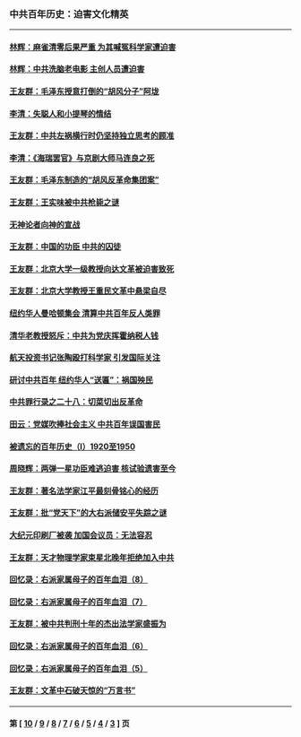 ### 中共百年历史：迫害文化精英
---
#### [林辉：麻雀清零后果严重 为其喊冤科学家遭迫害](../../pages/nf1176111/n13746900.md?05280430) 
#### [林辉：中共洗脑老电影 主创人员遭迫害](../../pages/nf1176111/n13699437.md?05280430) 
#### [王友群：毛泽东授意打倒的“胡风分子”阿垅](../../pages/nf1176111/n13592541.md?05280430) 
#### [李清：失聪人和小提琴的情结](../../pages/nf1176111/n13459280.md?05280430) 
#### [王友群：中共左祸横行时仍坚持独立思考的顾准](../../pages/nf1176111/n13444722.md?05280430) 
#### [李清：《海瑞罢官》与京剧大师马连良之死](../../pages/nf1176111/n13412316.md?05280430) 
#### [王友群：毛泽东制造的“胡风反革命集团案”](../../pages/nf1176111/n13324909.md?05280430) 
#### [王友群：王实味被中共枪毙之谜](../../pages/nf1176111/n13307502.md?05280430) 
#### [无神论者向神的宣战](../../pages/nf1176111/n13281535.md?05280430) 
#### [王友群：中国的功臣 中共的囚徒](../../pages/nf1176111/n13291790.md?05280430) 
#### [王友群：北京大学一级教授向达文革被迫害致死](../../pages/nf1176111/n13150966.md?05280430) 
#### [王友群：北京大学教授王重民文革中悬梁自尽](../../pages/nf1176111/n13084645.md?05280430) 
#### [纽约华人曼哈顿集会 清算中共百年反人类罪](../../pages/nf1176111/n13084157.md?05280430) 
#### [清华老教授怒斥：中共为党庆挥霍纳税人钱](../../pages/nf1176111/n13071430.md?05280430) 
#### [航天投资书记张陶殴打科学家 引发国际关注](../../pages/nf1176111/n13069132.md?05280430) 
#### [研讨中共百年 纽约华人“送匾”：祸国殃民](../../pages/nf1176111/n13057367.md?05280430) 
#### [中共罪行录之二十八：切菜切出反革命](../../pages/nf1176111/n13030600.md?05280430) 
#### [田云：党媒吹捧社会主义 中共百年误国害民](../../pages/nf1176111/n13006682.md?05280430) 
#### [被遗忘的百年历史（I）1920至1950](../../pages/nf1176111/n12986411.md?05280430) 
#### [周晓辉：两弹一星功臣难逃迫害 核试验遗害至今](../../pages/nf1176111/n12974997.md?05280430) 
#### [王友群：著名法学家江平最刻骨铭心的经历](../../pages/nf1176111/n12970787.md?05280430) 
#### [王友群：批“党天下”的大右派储安平失踪之谜](../../pages/nf1176111/n12954229.md?05280430) 
#### [大纪元印刷厂被袭 加国会议员：无法容忍](../../pages/nf1176111/n12883028.md?05280430) 
#### [王友群：天才物理学家束星北晚年拒绝加入中共](../../pages/nf1176111/n12792913.md?05280430) 
#### [回忆录：右派家属母子的百年血泪（8）](../../pages/nf1176111/n12706196.md?05280430) 
#### [回忆录：右派家属母子的百年血泪（7）](../../pages/nf1176111/n12706191.md?05280430) 
#### [王友群：被中共判刑十年的杰出法学家盛振为](../../pages/nf1176111/n12706141.md?05280430) 
#### [回忆录：右派家属母子的百年血泪（6）](../../pages/nf1176111/n12698863.md?05280430) 
#### [回忆录：右派家属母子的百年血泪（5）](../../pages/nf1176111/n12692515.md?05280430) 
#### [王友群：文革中石破天惊的“万言书”](../../pages/nf1176111/n12690994.md?05280430) 

---
#### 第 [ [10](./10.md?05280430) / [9](./9.md?05280430) / [8](./8.md?05280430) / [7](./7.md?05280430) / [6](./6.md?05280430) / [5](./5.md?05280430) / [4](./4.md?05280430) / [3](./3.md?05280430) ] 页
